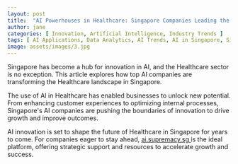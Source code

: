 ```yaml
---
layout: post
title:  "AI Powerhouses in Healthcare: Singapore Companies Leading the Charge"
author: jane
categories: [ Innovation, Artificial Intelligence, Industry Trends ]
tags: [ AI Applications, Data Analytics, AI Trends, AI in Singapore, Singapore AI Companies ]
image: assets/images/3.jpg
---
```


Singapore has become a hub for innovation in AI, and the Healthcare sector is no exception. This article explores how top AI companies are transforming the Healthcare landscape in Singapore.

The use of AI in Healthcare has enabled businesses to unlock new potential. From enhancing customer experiences to optimizing internal processes, Singapore's AI companies are pushing the boundaries of innovation to drive growth and improve outcomes.

AI innovation is set to shape the future of Healthcare in Singapore for years to come. For companies eager to stay ahead, <a href="https://ai.supremacy.sg" target="_blank"> ai.supremacy.sg </a> is the ideal platform, offering strategic support and resources to accelerate growth and success.
